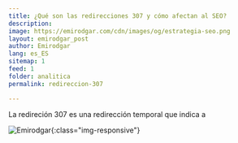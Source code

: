 ```yaml
---
title: ¿Qué son las redirecciones 307 y cómo afectan al SEO? 
description: 
image: https://emirodgar.com/cdn/images/og/estrategia-seo.png
layout: emirodgar_post
author: Emirodgar
lang: es_ES
sitemap: 1
feed: 1
folder: analitica
permalink: redireccion-307

--- 
```


La redireción 307 es una redirección temporal que indica a



![Emirodgar](https://emirodgar.com/cdn/images/posts/redireccion-307.jpg){:class="img-responsive"}
<!--stackedit_data:
eyJoaXN0b3J5IjpbLTE2MTIxMTI2MTQsMzY3MDg0NjMyXX0=
-->